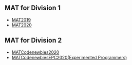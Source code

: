 ## MAT for Division 1
   - [MAT2019](./Division1/MAT2019.md)
   - [MAT2020](./Division1/MAT2020.md)
   
## MAT for Division 2
   - [MATCodenewbies2020](./Division2/MATCodenewbies2020.md)
   - [MATCodenewbiesEPC2020(Experimented Programmers)](./Division2/MATCodenewbiesEPC2020.md)
